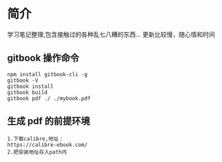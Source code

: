 # 简介

学习笔记整理,包含接触过的各种乱七八糟的东西...
更新比较慢，随心情和时间

## gitbook 操作命令

```
npm install gitbook-cli -g
gitbook -V
gitbook install
gitbook build
gitbook pdf ./ ./mybook.pdf
```

## 生成 pdf 的前提环境

```
1.下载calibre,地址：
https://calibre-ebook.com/
2.把安装地址存入path内
```
